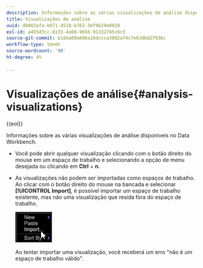 ```yaml
---
description: Informações sobre as várias visualizações de análise disponíveis no Data Workbench.
title: Visualizações de análise
uuid: db003afa-b971-4510-b762-3ef9b29e0910
exl-id: a455d3cc-8133-4a08-9656-91332765c6c3
source-git-commit: b1dda69a606a16dccca30d2a74c7e63dbd27936c
workflow-type: tm+mt
source-wordcount: '90'
ht-degree: 4%

---
```


# Visualizações de análise{#analysis-visualizations}

{{eol}}

Informações sobre as várias visualizações de análise disponíveis no Data Workbench.

* Você pode abrir qualquer visualização clicando com o botão direito do mouse em um espaço de trabalho e selecionando a opção de menu desejada ou clicando em **Ctrl** + **n**.

* As visualizações não podem ser importadas como espaços de trabalho. Ao clicar com o botão direito do mouse na bancada e selecionar **[!UICONTROL Import]**, é possível importar um espaço de trabalho existente, mas não uma visualização que resida fora do espaço de trabalho.

   ![](assets/import_workspace.png)

   Ao tentar importar uma visualização, você receberá um erro &quot;não é um espaço de trabalho válido&quot;.
